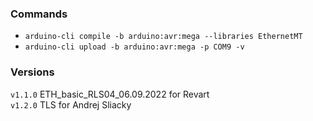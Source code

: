### Commands
* ```arduino-cli compile -b arduino:avr:mega --libraries EthernetMT```
* ```arduino-cli upload -b arduino:avr:mega -p COM9 -v```

### Versions
```v1.1.0``` ETH_basic_RLS04_06.09.2022 for Revart   
```v1.2.0``` TLS for Andrej Sliacky